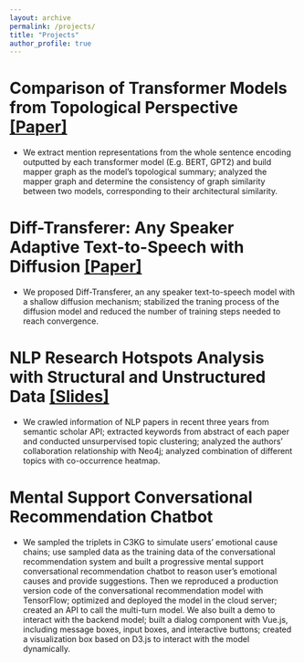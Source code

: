 ```yaml
---
layout: archive
permalink: /projects/
title: "Projects"
author_profile: true
---
```



Comparison of Transformer Models from Topological Perspective [\[Paper\]](https://david-li0406.github.io/files/dsc_214_report.pdf)
======
* We extract mention representations from the whole sentence encoding outputted by each transformer model (E.g. BERT, GPT2) and build mapper graph as the model’s topological summary; analyzed the mapper graph and determine the consistency of graph similarity between two models, corresponding to their architectural similarity.

Diff-Transferer: Any Speaker Adaptive Text-to-Speech with Diffusion [\[Paper\]](https://david-li0406.github.io/files/dsc291_final_project.pdf)
======
* We proposed Diff-Transferer, an any speaker text-to-speech model with a shallow diffusion mechanism; stabilized the traning process of the diffusion model and reduced the number of training steps needed to reach convergence.

NLP Research Hotspots Analysis with Structural and Unstructured Data [\[Slides\]](https://david-li0406.github.io/files/DSC202_Final_PPT_1208_.pdf)
======
* We crawled information of NLP papers in recent three years from semantic scholar API; extracted keywords from abstract of each paper and conducted unsurpervised topic clustering; analyzed the authors’ collaboration relationship with Neo4j; analyzed combination of different topics with co-occurrence heatmap.

Mental Support Conversational Recommendation Chatbot
======
* We sampled the triplets in C3KG to simulate users’ emotional cause chains; use sampled data as the training data of the conversational recommendation system and built a progressive mental support conversational recommendation chatbot to reason user’s emotional causes and provide suggestions. Then we reproduced a production version code of the conversational recommendation model with TensorFlow; optimized and deployed the model in the cloud server; created an API to call the multi-turn model. We also built a demo to interact with the backend model; built a dialog component with Vue.js, including message boxes, input boxes, and interactive buttons; created a visualization box based on D3.js to interact with the model dynamically.
